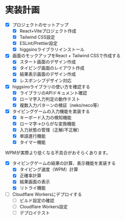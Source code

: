 # 実装計画

- [x] プロジェクトのセットアップ
  - [x] React+Viteプロジェクト作成
  - [x] Tailwind CSS設定
  - [x] ESLint/Prettier設定
  - [x] higgsinoライブラリインストール
- [x] 画面のモックアップをReact + Tailwind CSSで作成する
  - [x] スタート画面のデザイン作成
  - [x] タイピング画面のレイアウト作成
  - [x] 結果表示画面のデザイン作成
  - [x] レスポンシブデザイン対応
- [x] higgsinoライブラリの使い方を確認する
  - [x] ライブラリのAPIドキュメント確認
  - [x] ローマ字入力判定の動作テスト
  - [x] 複数入力パターンの検証（neko/neco等）
- [x] タイピングゲームの入力機能を実装する
  - [x] キーボード入力の検知機能
  - [x] ローマ字→ひらがな変換機能
  - [x] 入力状態の管理（正解/不正解）
  - [x] 単語進行機能
  - [x] タイマー機能

WPMが実際より低くなる不具合がおそらくあります。

- [x] タイピングゲームの結果の計算、表示機能を実装する
  - [x] タイピング速度（WPM）計算
  - [x] 正確率計算
  - [x] 結果画面の表示
  - [x] リトライ機能
- [ ] Cloudflare Workersにデプロイする
  - [ ] ビルド設定の確認
  - [ ] Cloudflare Workers設定
  - [ ] デプロイテスト
